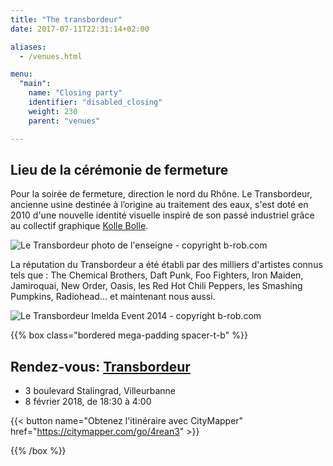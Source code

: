```yaml
---
title: "The transbordeur"
date: 2017-07-11T22:31:14+02:00

aliases:
  - /venues.html

menu:
  "main":
    name: "Closing party"
    identifier: "disabled_closing"
    weight: 230
    parent: "venues"

---
```

## Lieu de la cérémonie de fermeture

Pour la soirée de fermeture, direction le nord du Rhône. Le Transbordeur, ancienne usine destinée à l’origine au traitement des eaux, s'est doté en 2010 d'une nouvelle identité visuelle inspiré de son passé industriel grâce au collectif graphique [Kolle Bolle](http://www.kollebolle.com/projets/transbo-identite-visuelle/).

![Le Transbordeur photo de l'enseigne - copyright b-rob.com](/img/photos/transbordeur_enseigne_credit_www.b-rob.com.jpg)

La réputation du Transbordeur a été établi par des milliers d'artistes connus tels que : The Chemical Brothers, Daft Punk, Foo Fighters, Iron Maiden, Jamiroquai, New Order, Oasis, les Red Hot Chili Peppers, les Smashing Pumpkins, Radiohead… et maintenant nous aussi.

![Le Transbordeur Imelda Event 2014 - copyright b-rob.com ](/img/photos/transbordeur_imelda_2014_credit_www.b-rob.com.jpg)

{{% box class="bordered mega-padding spacer-t-b" %}}

## Rendez-vous: [Transbordeur](http://www.transbordeur.fr/accueil)
* 3 boulevard Stalingrad, Villeurbanne
* 8 février 2018, de 18:30 à 4:00

{{< button name="Obtenez l'itinéraire avec CityMapper" href="https://citymapper.com/go/4rean3" >}}

{{% /box %}}
